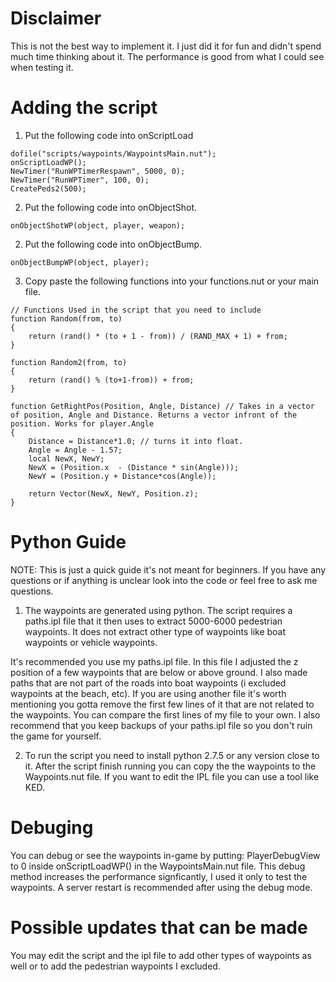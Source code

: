 # Disclaimer
This is not the best way to implement it. I just did it for fun and didn't spend much time thinking about it. The performance is good from what I could see when testing it.

# Adding the script

1. Put the following code into onScriptLoad
```
dofile("scripts/waypoints/WaypointsMain.nut");
onScriptLoadWP();
NewTimer("RunWPTimerRespawn", 5000, 0); 
NewTimer("RunWPTimer", 100, 0);
CreatePeds2(500);
```

2. Put the following code into onObjectShot.
```
onObjectShotWP(object, player, weapon);
```
2. Put the following code into onObjectBump.
```
onObjectBumpWP(object, player);
```
3. Copy paste the following functions into your functions.nut or your main file. 

```
// Functions Used in the script that you need to include
function Random(from, to)
{
	return (rand() * (to + 1 - from)) / (RAND_MAX + 1) + from;
}

function Random2(from, to)
{
	return (rand() % (to+1-from)) + from;
}

function GetRightPos(Position, Angle, Distance) // Takes in a vector of position, Angle and Distance. Returns a vector infront of the position. Works for player.Angle
{
	Distance = Distance*1.0; // turns it into float. 
	Angle = Angle - 1.57;
	local NewX, NewY;
	NewX = (Position.x  - (Distance * sin(Angle)));
	NewY = (Position.y + Distance*cos(Angle));

	return Vector(NewX, NewY, Position.z);
}
```

# Python Guide

NOTE: This is just a quick guide it's not meant for beginners. If you have any questions or if anything is unclear look into the code or feel free to ask me questions. 

1. The waypoints are generated using python. The script requires a paths.ipl file that it then uses to extract 5000-6000 pedestrian waypoints. It does not extract other type of waypoints like boat waypoints or vehicle waypoints.

It's recommended you use my paths.ipl file. In this file I adjusted the z position of a few waypoints that are below or above ground. I also made paths that are not part of the roads into boat waypoints (i excluded waypoints at the beach, etc). If you are using another file it's worth mentioning you gotta remove the first few lines of it that are not related to the waypoints. You can compare the first lines of my file to your own. I also recommend that you keep backups of your paths.ipl file so you don't ruin the game for yourself. 

2. To run the script you need to install python 2.7.5 or any version close to it. After the script finish running you can copy the the waypoints to the Waypoints.nut file. If you want to edit the IPL file you can use a tool like KED. 


# Debuging
You can debug or see the waypoints in-game by putting: PlayerDebugView to 0 inside onScriptLoadWP() in the WaypointsMain.nut file. This debug method increases the performance signficantly, I used it only to test the waypoints. A server restart is recommended after using the debug mode. 


# Possible updates that can be made
You may edit the script and the ipl file to add other types of waypoints as well or to add the pedestrian waypoints I excluded. 

